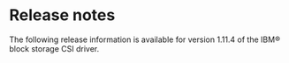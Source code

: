 # Release notes

The following release information is available for version 1.11.4 of the IBM® block storage CSI driver.

